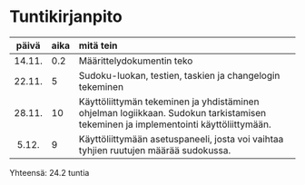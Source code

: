 # Tuntikirjanpito

| päivä | aika | mitä tein |
| :----:|:-----| :----- |
| 14.11. | 0.2 | Määrittelydokumentin teko |
| 22.11. | 5 | Sudoku-luokan, testien, taskien ja changelogin tekeminen |
| 28.11. | 10 | Käyttöliittymän tekeminen ja yhdistäminen ohjelman logiikkaan. Sudokun tarkistamisen tekeminen ja implementointi käyttöliittymään. |
| 5.12. | 9 | Käyttöliittymään asetuspaneeli, josta voi vaihtaa tyhjien ruutujen määrää sudokussa. |

Yhteensä: 24.2 tuntia